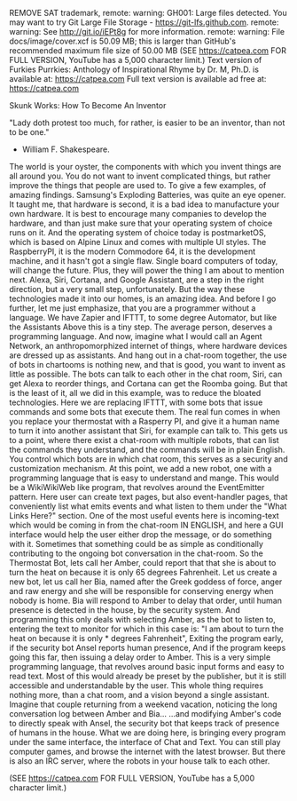 REMOVE SAT trademark,
remote: warning: GH001: Large files detected. You may want to try Git Large File Storage - https://git-lfs.github.com.
remote: warning: See http://git.io/iEPt8g for more information.
remote: warning: File docs/image/cover.xcf is 50.09 MB; this is larger than GitHub's recommended maximum file size of 50.00 MB
(SEE https://catpea.com FOR FULL VERSION, YouTube has a 5,000 character limit.)
Text version of Furkies Purrkies: Anthology of Inspirational Rhyme by Dr. M, Ph.D. is available at: https://catpea.com
Full text version is available ad free at: https://catpea.com

Skunk Works: How To Become An Inventor

"Lady doth protest too much, for rather, is easier to be an inventor,
than not to be one."
- William F. Shakespeare.

The world is your oyster,
the components with which you invent things are all around you.
You do not want to invent complicated things,
but rather improve the things that people are used to.
To give a few examples,
of amazing findings.
Samsung's Exploding Batteries,
was quite an eye opener.
It taught me, that hardware is second,
it is a bad idea to manufacture your own hardware.
It is best to encourage many companies to develop the hardware,
and than just make sure that your operating system of choice runs on it.
And the operating system of choice today is postmarketOS,
which is based on Alpine Linux and comes with multiple UI styles.
The RaspberryPI, it is the modern Commodore 64,
it is the development machine, and it hasn't got a single flaw.
Single board computers of today,
will change the future.
Plus,
they will power the thing I am about to mention next.
Alexa, Siri, Cortana, and Google Assistant, are a step in the right direction,
but a very small step, unfortunately.
But the way these technologies made it into our homes,
is an amazing idea.
And before I go further, let me just emphasize,
that you are a programmer without a language.
We have Zapier and IFTTT, to some degree Automator,
but like the Assistants Above this is a tiny step.
The average person,
deserves a programming language.
And now, imagine what I would call an Agent Network,
an anthropomorphized internet of things, where hardware devices are dressed up as assistants.
And hang out in a chat-room together,
the use of bots in chartooms is nothing new, and that is good, you want to invent as little as possible.
The bots can talk to each other in the chat room,
Siri, can get Alexa to reorder things, and Cortana can get the Roomba going.
But that is the least of it,
all we did in this example, was to reduce the bloated technologies.
Here we are replacing IFTTT,
with some bots that issue commands and some bots that execute them.
The real fun comes in when you replace your thermostat with a Rasperry PI,
and give it a human name to turn it into another assistant that Siri, for example can talk to.
This gets us to a point, where there exist a chat-room with multiple robots,
that can list the commands they understand, and the commands will be in plain English.
You control which bots are in which chat room,
this serves as a security and customization mechanism.
At this point, we add a new robot,
one with a programming language that is easy to understand and mange.
This would be a WikiWikiWeb like program,
that revolves around the EventEmitter pattern.
Here user can create text pages,
but also event-handler pages, that conveniently list what emits events and what listen to them under the "What Links Here?" section.
One of the most useful events here is incoming-text which would be coming in from the chat-room IN ENGLISH,
and here a GUI interface would help the user either drop the message, or do something with it.
Sometimes that something could be as simple as
conditionally contributing to the ongoing bot conversation in the chat-room.
So the Thermostat Bot, lets call her Amber,
could report that that she is about to turn the heat on because it is only 65 degrees Fahrenheit.
Let us create a new bot, let us call her Bia, named after the Greek goddess of force, anger and raw energy
and she will be responsible for conserving energy when nobody is home.
Bia will respond to Amber to delay that order,
until human presence is detected in the house, by the security system.
And programming this only deals with selecting Amber,
as the bot to listen to, entering the text to monitor for which in this case is:
"I am about to turn the heat on because it is only * degrees Fahrenheit",
Exiting the program early,
if the security bot Ansel reports human presence,
And if the program keeps going this far,
then issuing a delay order to Amber.
This is a very simple programming language,
that revolves around basic input forms and easy to read text.
Most of this would already be preset by the publisher,
but it is still accessible and understandable by the user.
This whole thing requires nothing more,
than a chat room, and a vision beyond a single assistant.
Imagine that couple returning from a weekend vacation,
noticing the long conversation log between Amber and Bia...
...and modifying Amber's code to directly speak with Ansel,
the security bot that keeps track of presence of humans in the house.
What we are doing here,
is bringing every program under the same interface, the interface of Chat and Text.
You can still play computer games,
and browse the internet with the latest browser.
But there is also an IRC server,
where the robots in your house talk to each other.

(SEE https://catpea.com FOR FULL VERSION, YouTube has a 5,000 character limit.)
